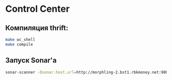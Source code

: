 # Control Center

## Компиляция thrift:

```sh
make wc_shell
make compile
```

## Запуск Sonar'a

```sh
sonar-scanner -Dsonar.host.url=http://morphling-2.bst1.rbkmoney.net:9000 -Dsonar.sources=./src -Dsonar.projectKey=control-center -Dsonar.exclusions=src/app/gen-*/**,src/app/thrift/gen-*/**,src/app/fistful/gen-*/**,src/app/machinegun/gen-*/**,src/assets/meta-*.json
```
